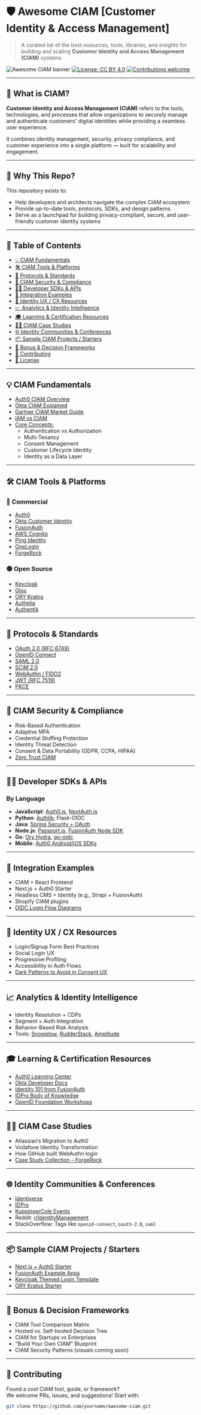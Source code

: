 # 🛡️ Awesome CIAM [Customer Identity & Access Management]

> A curated list of the best resources, tools, libraries, and insights for building and scaling **Customer Identity and Access Management (CIAM)** systems.

![Awesome CIAM banner](https://img.shields.io/badge/Awesome-CIAM-blue.svg?style=flat&logo=github)
[![License: CC BY 4.0](https://img.shields.io/badge/License-CC--BY--4.0-lightgrey.svg)](https://creativecommons.org/licenses/by/4.0/)
[![Contributions welcome](https://img.shields.io/badge/contributions-welcome-brightgreen.svg?style=flat)](#contributing)

---

## 📘 What is CIAM?

**Customer Identity and Access Management (CIAM)** refers to the tools, technologies, and processes that allow organizations to securely manage and authenticate customers' digital identities while providing a seamless user experience.

It combines identity management, security, privacy compliance, and customer experience into a single platform — built for scalability and engagement.

---

## 🎯 Why This Repo?

This repository exists to:
- Help developers and architects navigate the complex CIAM ecosystem
- Provide up-to-date tools, protocols, SDKs, and design patterns
- Serve as a launchpad for building privacy-compliant, secure, and user-friendly customer identity systems

---

## 📂 Table of Contents

- [💡 CIAM Fundamentals](#-ciam-fundamentals)
- [🛠️ CIAM Tools & Platforms](#-ciam-tools--platforms)
- [🧪 Protocols & Standards](#-protocols--standards)
- [🔐 CIAM Security & Compliance](#-ciam-security--compliance)
- [👨‍💻 Developer SDKs & APIs](#-developer-sdks--apis)
- [🧩 Integration Examples](#-integration-examples)
- [🧠 Identity UX / CX Resources](#-identity-ux--cx-resources)
- [📈 Analytics & Identity Intelligence](#-analytics--identity-intelligence)
- [🎓 Learning & Certification Resources](#-learning--certification-resources)
- [🧑‍💼 CIAM Case Studies](#-ciam-case-studies)
- [🌐 Identity Communities & Conferences](#-identity-communities--conferences)
- [📦 Sample CIAM Projects / Starters](#-sample-ciam-projects--starters)
- [📌 Bonus & Decision Frameworks](#-bonus--decision-frameworks)
- [🤝 Contributing](#contributing)
- [📄 License](#license)

---

## 💡 CIAM Fundamentals

- [Auth0 CIAM Overview](https://auth0.com/learn/ciam/)
- [Okta CIAM Explained](https://www.okta.com/customer-identity/)
- [Gartner CIAM Market Guide](https://www.gartner.com/en/documents/3982015)
- [IAM vs CIAM](https://www.fusionauth.io/blog/2020/01/28/ciam-vs-iam/)
- [Core Concepts:](#)
  - Authentication vs Authorization
  - Multi-Tenancy
  - Consent Management
  - Customer Lifecycle Identity
  - Identity as a Data Layer

---

## 🛠️ CIAM Tools & Platforms

### 🔹 Commercial

- [Auth0](https://auth0.com/)
- [Okta Customer Identity](https://www.okta.com/customer-identity/)
- [FusionAuth](https://fusionauth.io/)
- [AWS Cognito](https://aws.amazon.com/cognito/)
- [Ping Identity](https://www.pingidentity.com/)
- [OneLogin](https://www.onelogin.com/)
- [ForgeRock](https://www.forgerock.com/)

### 🟢 Open Source

- [Keycloak](https://www.keycloak.org/)
- [Gluu](https://www.gluu.org/)
- [ORY Kratos](https://www.ory.sh/kratos/)
- [Authelia](https://www.authelia.com/)
- [Authentik](https://goauthentik.io/)

---

## 🧪 Protocols & Standards

- [OAuth 2.0 (RFC 6749)](https://datatracker.ietf.org/doc/html/rfc6749)
- [OpenID Connect](https://openid.net/connect/)
- [SAML 2.0](https://docs.oasis-open.org/security/saml/v2.0/)
- [SCIM 2.0](https://datatracker.ietf.org/doc/html/rfc7644)
- [WebAuthn / FIDO2](https://webauthn.io/)
- [JWT (RFC 7519)](https://datatracker.ietf.org/doc/html/rfc7519)
- [PKCE](https://tools.ietf.org/html/rfc7636)

---

## 🔐 CIAM Security & Compliance

- Risk-Based Authentication
- Adaptive MFA
- Credential Stuffing Protection
- Identity Threat Detection
- Consent & Data Portability (GDPR, CCPA, HIPAA)
- [Zero Trust CIAM](https://www.okta.com/zero-trust/)

---

## 👨‍💻 Developer SDKs & APIs

### By Language

- **JavaScript**: [Auth0.js](https://github.com/auth0/auth0.js), [NextAuth.js](https://next-auth.js.org/)
- **Python**: [Authlib](https://docs.authlib.org/), Flask-OIDC
- **Java**: [Spring Security + OAuth](https://spring.io/projects/spring-security)
- **Node.js**: [Passport.js](http://www.passportjs.org/), [FusionAuth Node SDK](https://github.com/FusionAuth/fusionauth-node-client)
- **Go**: [Ory Hydra](https://www.ory.sh/hydra/), [go-oidc](https://github.com/coreos/go-oidc)
- **Mobile**: [Auth0 Android/iOS SDKs](https://auth0.com/docs/quickstart/mobile)

---

## 🧩 Integration Examples

- CIAM + React Frontend
- Next.js + Auth0 Starter
- Headless CMS + Identity (e.g., Strapi + FusionAuth)
- Shopify CIAM plugins
- [OIDC Login Flow Diagrams](https://fusionauth.io/docs/v1/tech/identity-basics/oidc)

---

## 🧠 Identity UX / CX Resources

- Login/Signup Form Best Practices
- Social Login UX
- Progressive Profiling
- Accessibility in Auth Flows
- [Dark Patterns to Avoid in Consent UX](https://darkpatterns.org/)

---

## 📈 Analytics & Identity Intelligence

- Identity Resolution + CDPs
- Segment + Auth Integration
- Behavior-Based Risk Analysis
- Tools: [Snowplow](https://snowplow.io/), [RudderStack](https://www.rudderstack.com/), [Amplitude](https://amplitude.com/)

---

## 🎓 Learning & Certification Resources

- [Auth0 Learning Center](https://auth0.com/learn/)
- [Okta Developer Docs](https://developer.okta.com/)
- [Identity 101 from FusionAuth](https://fusionauth.io/learn/expert-advice/)
- [IDPro Body of Knowledge](https://bok.idpro.org/)
- [OpenID Foundation Workshops](https://openid.net/foundation/)

---

## 🧑‍💼 CIAM Case Studies

- Atlassian’s Migration to Auth0
- Vodafone Identity Transformation
- How GitHub built WebAuthn login
- [Case Study Collection – ForgeRock](https://www.forgerock.com/customers)

---

## 🌐 Identity Communities & Conferences

- [Identiverse](https://identiverse.com/)
- [IDPro](https://idpro.org/)
- [KuppingerCole Events](https://www.kuppingercole.com/events)
- Reddit: [r/IdentityManagement](https://www.reddit.com/r/IdentityManagement/)
- StackOverflow: Tags like `openid-connect`, `oauth-2.0`, `saml`

---

## 📦 Sample CIAM Projects / Starters

- [Next.js + Auth0 Starter](https://github.com/auth0/nextjs-auth0)
- [FusionAuth Example Apps](https://github.com/fusionauth/fusionauth-example-react)
- [Keycloak Themed Login Template](https://github.com/keycloak/keycloak)
- [ORY Kratos Starter](https://github.com/ory/kratos)

---

## 📌 Bonus & Decision Frameworks

- CIAM Tool Comparison Matrix
- Hosted vs. Self-hosted Decision Tree
- CIAM for Startups vs Enterprises
- "Build Your Own CIAM" Blueprint
- CIAM Security Patterns (visuals coming soon)

---

## 🤝 Contributing

Found a cool CIAM tool, guide, or framework?  
We welcome PRs, issues, and suggestions! Start with:

```bash
git clone https://github.com/yourname/awesome-ciam.git
